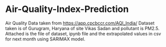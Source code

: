 # Air-Quality-Index-Prediction
Air Quality Data taken from https://app.cpcbccr.com/AQI_India/
Dataset taken is of Gurugram, Haryana of site Vikas Sadan and pollutant is PM2.5.
Attached is the file of dataset, ipynb file and the extrapolated values in csv for next month using SARIMAX model.
